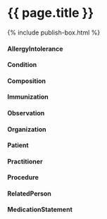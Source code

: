 # {{ page.title }}
{% include publish-box.html %}
#### AllergyIntolerance

#### Condition

#### Composition

#### Immunization

#### Observation

#### Organization

#### Patient

#### Practitioner

#### Procedure 

#### RelatedPerson
 
#### MedicationStatement